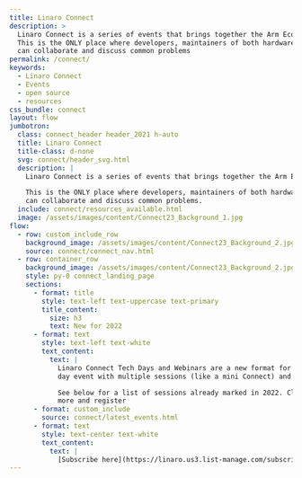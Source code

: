 ```yaml
---
title: Linaro Connect
description: >
  Linaro Connect is a series of events that brings together the Arm Ecosystem.
  This is the ONLY place where developers, maintainers of both hardware and software
  can collaborate and discuss common problems
permalink: /connect/
keywords:
  - Linaro Connect
  - Events
  - open source
  - resources
css_bundle: connect
layout: flow
jumbotron:
  class: connect_header header_2021 h-auto
  title: Linaro Connect
  title-class: d-none
  svg: connect/header_svg.html
  description: |
    Linaro Connect is a series of events that brings together the Arm Ecosystem.

    This is the ONLY place where developers, maintainers of both hardware and software
    can collaborate and discuss common problems.
  include: connect/resources_available.html
  image: /assets/images/content/Connect23_Background_1.jpg
flow:
  - row: custom_include_row
    background_image: /assets/images/content/Connect23_Background_2.jpg
    source: connect/connect_nav.html
  - row: container_row
    background_image: /assets/images/content/Connect23_Background_2.jpg
    style: py-0 connect_landing_page
    sections:
      - format: title
        style: text-left text-uppercase text-primary
        title_content:
          size: h3
          text: New for 2022
      - format: text
        style: text-left text-white
        text_content:
          text: |
            Linaro Connect Tech Days and Webinars are a new format for technical sessions. Tech Days are a one
            day event with multiple sessions (like a mini Connect) and Webinars are a single session event.

            See below for a list of sessions already marked in 2022. Click on the link for each session to find out
            more and register
      - format: custom_include
        source: connect/latest_events.html
      - format: text
        style: text-center text-white
        text_content:
          text: |
            [Subscribe here](https://linaro.us3.list-manage.com/subscribe/post?u=14baaae786342d0d405ee59c2&id=7cf0551a9b) to receive Linaro Connect email updates.
---
```

